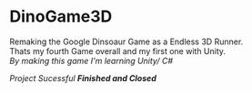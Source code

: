 # DinoGame3D  

Remaking the Google Dinsoaur Game as a Endless 3D Runner.  
Thats my fourth Game overall and my first one with Unity.  
_By making this game I'm learning Unity/ C#_

_*Project Sucessful*_
__*Finished and Closed*__
